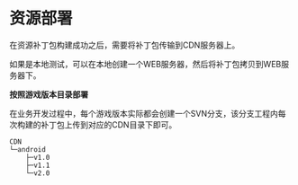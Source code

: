 # 资源部署

在资源补丁包构建成功之后，需要将补丁包传输到CDN服务器上。

如果是本地测试，可以在本地创建一个WEB服务器，然后将补丁包拷贝到WEB服务器下。

**按照游戏版本目录部署**

在业务开发过程中，每个游戏版本实际都会创建一个SVN分支，该分支工程内每次构建的补丁包上传到对应的CDN目录下即可。

````
CDN
└─android
    ├─v1.0
    ├─v1.1
    └─v2.0
````

